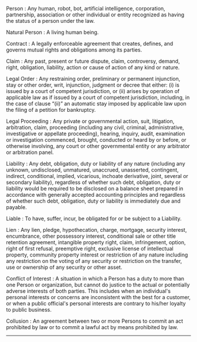 Person
: Any human, robot, bot, artificial intelligence, corporation, partnership, association or other individual or entity recognized as having the status of a person under the law.

Natural Person
: A living human being.

Contract
: A legally enforceable agreement that creates, defines, and governs mutual rights and obligations among its parties.

Claim
: Any past, present or future dispute, claim, controversy, demand, right, obligation, liability, action or cause of action of any kind or nature.

Legal Order
: Any restraining order, preliminary or permanent injunction, stay or other order, writ, injunction, judgment or decree that either: (i) is issued by a court of competent jurisdiction, or (ii) arises by operation of applicable law as if issued by a court of competent jurisdiction, including, in the case of clause “(ii)” an automatic stay imposed by applicable law upon the filing of a petition for bankruptcy.

Legal Proceeding
: Any private or governmental action, suit, litigation, arbitration, claim, proceeding (including any civil, criminal, administrative, investigative or appellate proceeding), hearing, inquiry, audit, examination or investigation commenced, brought, conducted or heard by or before, or otherwise involving, any court or other governmental entity or any arbitrator or arbitration panel.

Liability
: Any debt, obligation, duty or liability of any nature (including any unknown, undisclosed, unmatured, unaccrued, unasserted, contingent, indirect, conditional, implied, vicarious, inchoate derivative, joint, several or secondary liability), regardless of whether such debt, obligation, duty or liability would be required to be disclosed on a balance sheet prepared in accordance with generally accepted accounting principles and regardless of whether such debt, obligation, duty or liability is immediately due and payable.

Liable
: To have, suffer, incur, be obligated for or be subject to a Liability.

Lien
: Any lien, pledge, hypothecation, charge, mortgage, security interest, encumbrance, other possessory interest, conditional sale or other title retention agreement, intangible property right, claim, infringement, option, right of first refusal, preemptive right, exclusive license of intellectual property, community property interest or restriction of any nature including any restriction on the voting of any security or restriction on the transfer, use or ownership of any security or other asset.

Conflict of Interest
: A situation in which a Person has a duty to more than one Person or organization, but cannot do justice to the actual or potentially adverse interests of both parties. This includes when an individual's personal interests or concerns are inconsistent with the best for a customer, or when a public official's personal interests are contrary to his/her loyalty to public business.

Collusion
: An agreement between two or more Persons to commit an act prohibited by law or to commit a lawful act by means prohibited by law.

---
